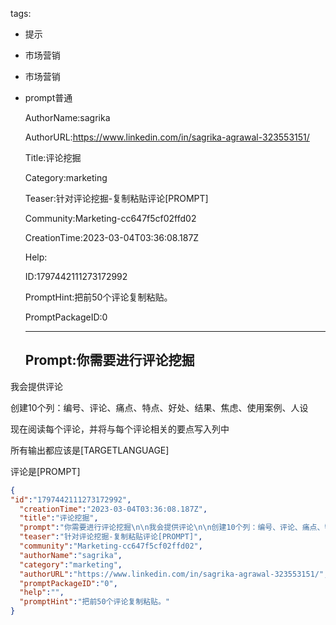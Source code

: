   tags: 
- 提示
- 市场营销
- 市场营销
- prompt普通

  AuthorName:sagrika

  AuthorURL:https://www.linkedin.com/in/sagrika-agrawal-323553151/

  Title:评论挖掘

  Category:marketing

  Teaser:针对评论挖掘-复制粘贴评论[PROMPT]

  Community:Marketing-cc647f5cf02ffd02

  CreationTime:2023-03-04T03:36:08.187Z

  Help:

  ID:1797442111273172992

  PromptHint:把前50个评论复制粘贴。

  PromptPackageID:0

  ---

  ## Prompt:你需要进行评论挖掘

我会提供评论

创建10个列：编号、评论、痛点、特点、好处、结果、焦虑、使用案例、人设

现在阅读每个评论，并将与每个评论相关的要点写入列中

所有输出都应该是[TARGETLANGUAGE]

评论是[PROMPT]

  ```json
  {
  "id":"1797442111273172992",
    "creationTime":"2023-03-04T03:36:08.187Z",
    "title":"评论挖掘",
    "prompt":"你需要进行评论挖掘\n\n我会提供评论\n\n创建10个列：编号、评论、痛点、特点、好处、结果、焦虑、使用案例、人设\n\n现在阅读每个评论，并将与每个评论相关的要点写入列中\n\n所有输出都应该是[TARGETLANGUAGE]\n\n评论是[PROMPT]",
    "teaser":"针对评论挖掘-复制粘贴评论[PROMPT]",
    "community":"Marketing-cc647f5cf02ffd02",
    "authorName":"sagrika",
    "category":"marketing",
    "authorURL":"https://www.linkedin.com/in/sagrika-agrawal-323553151/",
    "promptPackageID":"0",
    "help":"",
    "promptHint":"把前50个评论复制粘贴。"
  }
  ```
